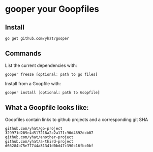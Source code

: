 # gooper your Goopfiles

## Install

    go get github.com/yhat/gooper

## Commands

List the current dependencies with:

    gooper freeze [optional: path to go files]

Install from a Goopfile with:

    gooper install [optional: path to Goopfile]

## What a Goopfile looks like:

Goopfiles contain links to github projects and a corresponding git SHA

    github.com/yhat/go-project      329971d209e4d517218a2c2a171c96d4692dcb07
    github.com/yhat/another-project
    github.com/yhat/a-third-project d66284b75e77744a31341d0bd47c390c16fbc0bf

